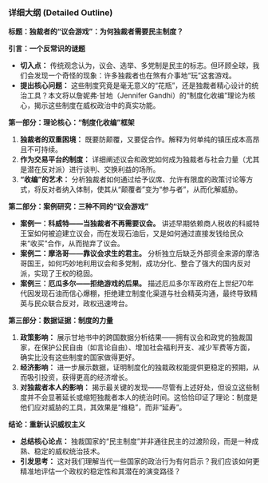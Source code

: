 ### **详细大纲 (Detailed Outline)**

**标题：独裁者的“议会游戏”：为何独裁者需要民主制度？**

**引言：一个反常识的谜题**
*   **切入点：** 传统观念认为，议会、选举、多党制是民主的标志。但环顾全球，我们会发现一个奇怪的现象：许多独裁者也在煞有介事地“玩”这套游戏。
*   **提出核心问题：** 这些制度究竟是毫无意义的“花瓶”，还是独裁者精心设计的统治工具？本文将以詹妮弗·甘地（Jennifer Gandhi）的“制度化收编”理论为核心，揭示这些制度在威权政治中的真实功能。

**第一部分：理论核心：“制度化收编”框架**
1.  **独裁者的双重困境：** 既要防颠覆，又要促合作。解释为何单纯的镇压成本高昂且不可持续。
2.  **作为交易平台的制度：** 详细阐述议会和政党如何成为独裁者与社会力量（尤其是潜在反对派）进行谈判、交换利益的场所。
3.  **“收编”的艺术：** 分析独裁者如何通过给予议席、允许有限度的政策讨论等方式，将反对者纳入体制，使其从“颠覆者”变为“参与者”，从而化解威胁。

**第二部分：案例研究：三种不同的“议会游戏”**
*   **案例一：科威特——当独裁者不再需要议会。** 讲述早期依赖商人税收的科威特王室如何被迫建立议会，而在发现石油后，又是如何通过直接发钱给民众来“收买”合作，从而抛弃了议会。
*   **案例二：摩洛哥——靠议会求生的君主。** 分析独立后缺乏外部资金来源的摩洛哥国王，如何巧妙地利用议会和多党制，成功分化、整合了强大的国内反对派，实现了王权的稳固。
*   **案例三：厄瓜多尔——拒绝游戏的后果。** 描述厄瓜多尔军政府在上世纪70年代因发现石油而信心爆棚，拒绝建立制度化渠道与社会精英沟通，最终导致精英与民众联合反对，政权迅速垮台。

**第三部分：数据证据：制度的力量**
1.  **政策影响：** 展示甘地书中的跨国数据分析结果——拥有议会和政党的独裁国家，在保护公民自由（如言论自由）、增加社会福利开支、减少军费等方面，确实比没有这些制度的国家做得更好。
2.  **经济影响：** 进一步展示数据，证明制度化的独裁政权能提供更稳定的预期，从而吸引投资，获得更高的经济增长。
3.  **对独裁者本人的影响：** 揭示最关键的发现——尽管有上述好处，但设立这些制度并不会显著延长或缩短独裁者本人的统治时间。这恰恰印证了理论：制度是他们应对威胁的工具，其效果是“维稳”，而非“延寿”。

**结论：重新认识威权主义**
*   **总结核心论点：** 独裁国家的“民主制度”并非通往民主的过渡阶段，而是一种成熟、稳定的威权统治技术。
*   **引发思考：** 这对我们理解当代一些国家的政治行为有何启示？我们应该如何更精准地评估一个政权的稳定性和其潜在的演变路径？
